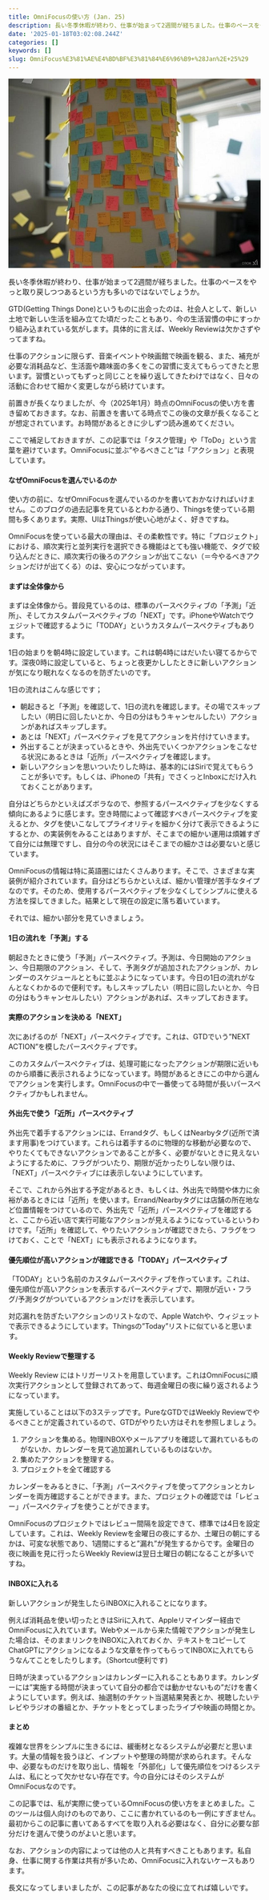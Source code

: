 ```yaml
---
title: OmniFocusの使い方 (Jan. 25)
description: 長い冬季休暇が終わり、仕事が始まって2週間が経ちました。仕事のペースをやっと取り戻しつつあるという方も多いのではないでしょうか。
date: '2025-01-18T03:02:08.244Z'
categories: []
keywords: []
slug: OmniFocus%E3%81%AE%E4%BD%BF%E3%81%84%E6%96%B9+%28Jan%2E+25%29
---
```

![](1__wDlJumrTrTvufFVbPB2x4A.jpeg)

長い冬季休暇が終わり、仕事が始まって2週間が経ちました。仕事のペースをやっと取り戻しつつあるという方も多いのではないでしょうか。

GTD(Getting Things Done)というものに出会ったのは、社会人として、新しい土地で新しい生活を組み立てた頃だったこともあり、今の生活習慣の中にすっかり組み込まれている気がします。具体的に言えば、Weekly Reviewは欠かさずやってますね。

仕事のアクションに限らず、音楽イベントや映画館で映画を観る、また、補充が必要な消耗品など、生活面や趣味面の多くをこの習慣に支えてもらってきたと思います。習慣といってもずっと同じことを繰り返してきたわけではなく、日々の活動に合わせて細かく変更しながら続けています。

前置きが長くなりましたが、今（2025年1月）時点のOmniFocusの使い方を書き留めておきます。なお、前置きを書いてる時点でこの後の文章が長くなることが想定されています。お時間があるときに少しずつ読み進めてください。

ここで補足しておきますが、この記事では「タスク管理」や「ToDo」という言葉を避けています。OmniFocusに並ぶ”やるべきこと”は「アクション」と表現しています。

#### なぜOmniFocusを選んでいるのか

使い方の前に、なぜOmniFocusを選んでいるのかを書いておかなければいけません。このブログの過去記事を見ているとわかる通り、Thingsを使っている期間も多くあります。実際、UIはThingsが使い心地がよく、好きですね。

OmniFocusを使っている最大の理由は、その柔軟性です。特に「プロジェクト」における、順次実行と並列実行を選択できる機能はとても強い機能で、タグで絞り込んだときに、順次実行の後ろのアクションが出てこない（＝今やるべきアクションだけが出てくる）のは、安心につながっています。

#### まずは全体像から

まずは全体像から。普段見ているのは、標準のパースペクティブの「予測」「近所」、そしてカスタムパースペクティブの「NEXT」です。iPhoneやWatchでウェジットで確認するように「TODAY」というカスタムパースペクティブもあります。

1日の始まりを朝4時に設定しています。これは朝4時にはだいたい寝てるからです。深夜0時に設定していると、ちょっと夜更かししたときに新しいアクションが気になり眠れなくなるのを防ぎたいのです。

1日の流れはこんな感じです；

*   朝起きると「予測」を確認して、1日の流れを確認します。その場でスキップしたい（明日に回したいとか、今日の分はもうキャンセルしたい）アクションがあればスキップします。
*   あとは「NEXT」パースペクティブを見てアクションを片付けていきます。
*   外出することが決まっているときや、外出先でいくつかアクションをこなせる状況にあるときは「近所」パースペクティブを確認します。
*   新しいアクションを思いついたりした時は、基本的にはSiriで覚えてもらうことが多いです。もしくは、iPhoneの「共有」でさくっとInboxにだけ入れておくことがあります。

自分はどちらかといえばズボラなので、参照するパースペクティブを少なくする傾向にあるように感じます。空き時間によって確認すべきパースペクティブを変えるとか、タグを使いこなしてプライオリティを細かく分けて表示できるようにするとか、の実装例をみることはありますが、そこまでの細かい運用は煩雑すぎて自分には無理ですし、自分の今の状況にはそこまでの細かさは必要ないと感じています。

OmniFocusの情報は特に英語圏にはたくさんあります。そこで、さまざまな実装例が紹介されています。自分はどちらかといえば、細かい管理が苦手なタイプなのです。そのため、使用するパースペクティブを少なくしてシンプルに使える方法を探してきました。結果として現在の設定に落ち着いています。

それでは、細かい部分を見ていきましょう。

#### 1日の流れを「予測」する

朝起きたときに使う「予測」パースペクティブ。予測は、今日開始のアクション、今日期限のアクション、そして、予測タグが追加されたアクションが、カレンダーのスケジュールとともに並ぶようになっています。今日の1日の流れがなんとなくわかるので便利です。もしスキップしたい（明日に回したいとか、今日の分はもうキャンセルしたい）アクションがあれば、スキップしておきます。

#### 実際のアクションを決める「NEXT」

次にあげるのが「NEXT」パースペクティブです。これは、GTDでいう”NEXT ACTION”を模したパースペクティブです。

このカスタムパースペクティブは、処理可能になったアクションが期限に近いものから順番に表示されるようになっています。時間があるときにこの中から選んでアクションを実行します。OmniFocusの中で一番使ってる時間が長いパースペクティブかもしれません。

#### 外出先で使う「近所」パースペクティブ

外出先で着手するアクションには、Errandタグ、もしくはNearbyタグ(近所で済ます用事)をつけています。これらは着手するのに物理的な移動が必要なので、やりたくてもできないアクションであることが多く、必要がないときに見えないようにするために、フラグがついたり、期限が近かったりしない限りは、「NEXT」パースペクティブには表示しないようにしています。

そこで、これから外出する予定があるとき、もしくは、外出先で時間や体力に余裕があるときには「近所」を使います。Errand/Nearbyタグには店舗の所在地など位置情報をつけているので、外出先で「近所」パースペクティブを確認すると、ここから近い店で実行可能なアクションが見えるようになっているというわけです。「近所」を確認して、やりたいアクションが確認できたら、フラグをつけておく、ことで「NEXT」にも表示されるようになります。

#### 優先順位が高いアクションが確認できる「TODAY」パースペクティブ

「TODAY」という名前のカスタムパースペクティブを作っています。これは、優先順位が高いアクションを表示するパースペクティブで、期限が近い・フラグ/予測タグがついているアクションだけを表示しています。

対応漏れを防ぎたいアクションのリストなので、Apple Watchや、ウィジェットで表示できるようにしています。Thingsの”Today”リストに似ていると思います。

#### Weekly Reviewで整理する

Weekly Review にはトリガーリストを用意しています。これはOmniFocusに順次実行アクションとして登録されてあって、毎週金曜日の夜に繰り返されるようになっています。

実施していることは以下の3ステップです。PureなGTDではWeekly Reviewでやるべきことが定義されているので、GTDがやりたい方はそれを参照しましょう。

1.  アクションを集める。物理INBOXやメールアプリを確認して漏れているものがないか、カレンダーを見て追加漏れしているものはないか。
2.  集めたアクションを整理する。
3.  プロジェクトを全て確認する

カレンダーをみるときに、「予測」パースペクティブを使ってアクションとカレンダーを両方確認することができます。また、プロジェクトの確認では「レビュー」パースペクティブを使うことができます。

OmniFocusのプロジェクトではレビュー間隔を設定できて、標準では4日を設定しています。これは、Weekly Reviewを金曜日の夜にするか、土曜日の朝にするかは、可変な状態であり、1週間にすると”漏れ”が発生するからです。金曜日の夜に映画を見に行ったらWeekly Reviewは翌日土曜日の朝になることが多いですね。

#### INBOXに入れる

新しいアクションが発生したらINBOXに入れることになります。

例えば消耗品を使い切ったときはSiriに入れて、Appleリマインダー経由でOmniFocusに入れています。Webやメールから来た情報でアクションが発生した場合は、そのままリンクをINBOXに入れておくか、テキストをコピーしてChatGPTにアクションになるような文章を作ってもらってINBOXに入れてもらうなんてことをしたりします。（Shortcut便利です)

日時が決まっているアクションはカレンダーに入れることもあります。カレンダーには”実施する時間が決まっていて自分の都合では動かせないもの”だけを書くようにしています。例えば、抽選制のチケット当選結果発表とか、視聴したいテレビやラジオの番組とか、チケットをとってしまったライブや映画の時間とか。

#### まとめ

複雑な世界をシンプルに生きるには、緩衝材となるシステムが必要だと思います。大量の情報を扱うほど、インプットや整理の時間が求められます。そんな中、必要なものだけを取り出し、情報を「外部化」して優先順位をつけるシステムは、私にとって欠かせない存在です。今の自分にはそのシステムがOmniFocusなのです。

この記事では、私が実際に使っているOmniFocusの使い方をまとめました。このツールは個人向けのものであり、ここに書かれているのも一例にすぎません。最初からこの記事に書いてあるすべてを取り入れる必要はなく、自分に必要な部分だけを選んで使うのがよいと思います。

なお、アクションの内容によっては他の人と共有すべきこともあります。私自身、仕事に関する作業は共有が多いため、OmniFocusに入れないケースもあります。

長文になってしまいましたが、この記事があなたの役に立てれば嬉しいです。